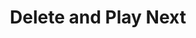 ---
  id: "67317"
  fieldLayoutId: "89"
  uid: "e473125e-5c3a-4163-a0ce-fa9c237407db"
  enabled: "1"
  archived: "0"
  dateCreated: "2019-05-19 02:33:28"
  dateUpdated: "2019-05-19 15:41:30"
  siteSettingsId: "67317"
  slug: "play-next-and-delete"
  siteId: "1"
  uri: "patterns/ios/entry/play-next-and-delete"
  enabledForSite: "1"
  sectionId: "2"
  typeId: "2"
  authorId: "1"
  postdateCreated: "2019-05-19 15:41:00"
  expirydateCreated: null
  contentId: "67308"
  title: "Delete and Play Next"
  field_allColorsComputed: null
  field_allColorsComputedIllustration: null
  field_allColorsComputedThumbnail: null
  field_appDescription: null
  field_appDescriptionSentiment: null
  field_audio: "0"
  field_authorFaq: null
  field_bgThumbPosition: "right bottom"
  field_body: null
  field_captureSize: null
  field_categoriesRaw: "reducing friction,\ninferring context,"
  field_categoryInPlainText: null
  field_coldThumbTransform: null
  field_colorPalette: null
  field_contributorName: null
  field_contributorUrl: null
  field_coverColor: null
  field_dominantColor: null
  field_externalContributor: "0"
  field_fetchWebsiteData: null
  field_fullName: null
  field_gfycatSource: null
  field_gif: "0"
  field_gumletUrl: null
  field_gumletUrlNoPreParse: null
  field_howHelps: "<p>Inferring Context and Reducing Friction</p>\n<p>This feature has two benefits. The first one is to shortcut the delete functionality and free up space for the user. Netflix infers that the user cares about its device storage and watched content is taking using storage space. By doing this, Netflix is also effectively creating a smooth path (reducing friction) to delete content that otherwise would sit still in the user’s device until it expires or until the user pro-actively decides to remove it.</p>\n<p>The second one is that by doing this, Netflix can have better control over how long the user keeps the content offline and therefore, can provide friendly enforcement of their offline-content licenses.</p>"
  field_howWorks: "<p>As the most popular streaming app, Netflix has a wide variety of features to cater to the needs of their audience. One of those features is the ability to save shows or movies for offline viewing (this is particularly appealing for users who are taking long flights and want to binge watch Netflix content on their trips.)<br /><br />When saving the episode of a show or series and watching it offline, Netflix will show a small call to action button in the bottom-right corner that invites the users to skip to the next episode and delete the current one from the device storage. This call to action appears while the credits of the show are playing.<br /><br />This button shows up instead of the play next button that shows up while watching the content online. In practical terms, this means that while watching offline, Netflix only allows you to use the play next button if you delete the episode you just watched.</p>"
  field_iconColors: null
  field_iconComputedColors: null
  field_illustrationSource: null
  field_imagePathRaw: "https://s3-us-west-2.amazonaws.com/waveguideio/captures/waves/netflix.jpg"
  field_imageTextOcr: null
  field_depthArticleBody: null
  field_lpSentimentScore: null
  field_lpUrl: null
  field_mediaEmbed: null
  field_mobileId: null
  field_mobileShotSrc: null
  field_newsObject: null
  field_pageFetchJsonString: null
  field_patternSrc: "Netflix"
  field_platformRaw: "iOS"
  field_qualityDescription: null
  field_rawResponse: null
  field_readingDuration: null
  field_readingDurationSeconds: null
  field_readingEaseLevel: null
  field_readingEaseScore: null
  field_references: null
  field_screenshotColors: null
  field_screenshotComputedColors: null
  field_sourceFromArchive: null
  field_strategyDescription: null
  field_thumbColors: null
  field_thumbVideoUrl: null
  field_webDescription: null
  field_webTitle: null
  field_what: "<p>This is a solution found in the Netflix mobile app. When users watch shows that they previously saved for offline viewing, Netflix will show a call to action in the credits of the show episode, that prompts them to delete the episode they just watched and jump to the next one.</p>"
  root: null
  lft: null
  rgt: null
  level: null
  structureId: null
  layout: layouts/post.njk
---
